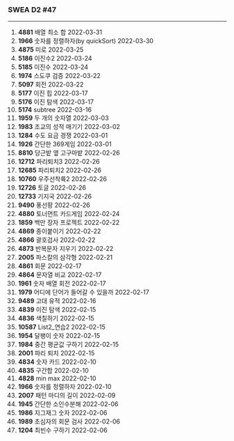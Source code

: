 ### SWEA D2  #47

---

1. **4881** 배열 최소 합  2022-03-31
1. **1966** 숫자를 정렬하자(by quickSort)  2022-03-30
1. **4875** 미로  2022-03-25
1. **5186** 이진수2  2022-03-24
1. **5185** 이진수  2022-03-24
1. **1974** 스도쿠 검증  2022-03-22
1. **5097** 회전  2022-03-22
1. **5177** 이진 힙  2022-03-17
1. **5176** 이진 탐색  2022-03-17
1. **5174** subtree  2022-03-16
1. **1959** 두 개의 숫자열  2022-03-03
1. **1983** 조교의 성적 매기기  2022-03-02
1. **1284** 수도 요금 경쟁  2022-03-01
1. **1926** 간단한 369게임  2022-03-01
1. **8810** 당근밭 옆 고구마밭  2022-02-26
1. **12712** 파리퇴치3  2022-02-26
1. **12685** 파리퇴치2  2022-02-26
1. **10760** 우주선착륙2  2022-02-26
1. **12726** 토글  2022-02-26
1. **12733** 기지국  2022-02-26
1. **9490** 풍선팡  2022-02-26
1. **4880** 토너먼트 카드게임 2022-02-24
1. **1859** 백만 장자 프로젝트  2022-02-22
1. **4869** 종이붙이기  2022-02-22
1. **4866** 괄호검사  2022-02-22
1. **4873** 반복문자 지우기  2022-02-22
5. **2005** 파스칼의 삼각형  2022-02-21
6. **4861** 회문  2022-02-17
7. **4864** 문자열 비교  2022-02-17
8. **1961** 숫자 배열 회전  2022-02-17
9. **1979** 어디에 단어가 들어갈 수 있을까  2022-02-17
10. **9489** 고대 유적  2022-02-16
11. **4839** 이진 탐색  2022-02-15
12. **4836** 색칠하기  2022-02-15
13. **10587** List2_연습2 2022-02-15
14. **1954** 달팽이 숫자  2022-02-15
15. **1984** 중간 평균값 구하기  2022-02-15
16. **2001** 파리 퇴치  2022-02-15
17. **4834** 숫자 카드  2022-02-10
18. **4835** 구간합  2022-02-10
19. **4828** min max  2022-02-10
20. **1966** 숫자를 정렬하자  2022-02-10
21. **2007** 패턴 마디의 길이  2022-02-09
22. **1945** 간단한 소인수분해  2022-02-06
23. **1986** 지그재그 숫자  2022-02-06
24. **1989** 초심자의 회문 검사  2022-02-06
20. **1204** 최빈수 구하기  2022-02-06


























